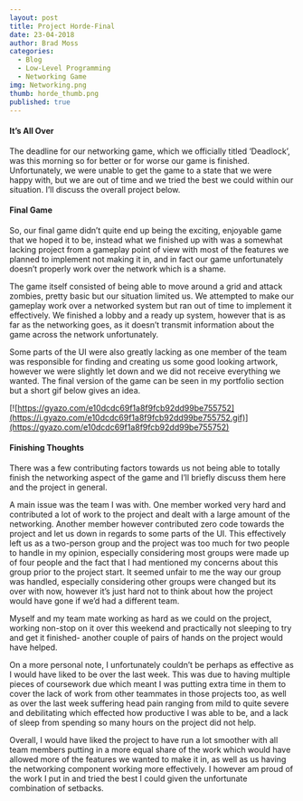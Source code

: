 ```yaml
---
layout: post
title: Project Horde-Final
date: 23-04-2018
author: Brad Moss
categories:
  - Blog
  - Low-Level Programming
  - Networking Game
img: Networking.png
thumb: horde_thumb.png
published: true
---
```

#### It’s All Over

The deadline for our networking game, which we officially titled ‘Deadlock’, was this morning so for better or for worse our game is finished. Unfortunately, we were unable to get the game to a state that we were happy with, but we are out of time and we tried the best we could within our situation. I’ll discuss the overall project below.

<!--more-->

#### Final Game

So, our final game didn’t quite end up being the exciting, enjoyable game that we hoped it to be, instead what we finished up with was a somewhat lacking project from a gameplay point of view with most of the features we planned to implement not making it in, and in fact our game unfortunately doesn’t properly work over the network which is a shame. 

The game itself consisted of being able to move around a grid and attack zombies, pretty basic but our situation limited us. We attempted to make our gameplay work over a networked system but ran out of time to implement it effectively. We finished a lobby and a ready up system, however that is as far as the networking goes, as it doesn’t transmit information about the game across the network unfortunately.

Some parts of the UI were also greatly lacking as one member of the team was responsible for finding and creating us some good looking artwork, however we were slightly let down and we did not receive everything we wanted. The final version of the game can be seen in my portfolio section but a short gif below gives an idea.

[![https://gyazo.com/e10dcdc69f1a8f9fcb92dd99be755752](https://i.gyazo.com/e10dcdc69f1a8f9fcb92dd99be755752.gif)](https://gyazo.com/e10dcdc69f1a8f9fcb92dd99be755752)

#### Finishing Thoughts

There was a few contributing factors towards us not being able to totally finish the networking aspect of the game and I’ll briefly discuss them here and the project in general.

A main issue was the team I was with. One member worked very hard and contributed a lot of work to the project and dealt with a large amount of the networking. Another member however contributed zero code towards the project and let us down in regards to some parts of the UI. This effectively left us as a two-person group and the project was too much for two people to handle in my opinion, especially considering most groups were made up of four people and the fact that I had mentioned my concerns about this group prior to the project start. It seemed unfair to me the way our group was handled, especially considering other groups were changed but its over with now, however it’s just hard not to think about how the project would have gone if we’d had a different team.

Myself and my team mate working as hard as we could on the project, working non-stop on it over this weekend and practically not sleeping to try and get it finished- another couple of pairs of hands on the project would have helped. 

On a more personal note, I unfortunately couldn’t be perhaps as effective as I would have liked to be over the last week. This was due to having multiple pieces of coursework due which meant I was putting extra time in them to cover the lack of work from other teammates in those projects too, as well as over the last week suffering head pain ranging from mild to quite severe and debilitating which effected how productive I was able to be, and a lack of sleep from spending so many hours on the project did not help.

Overall, I would have liked the project to have run a lot smoother with all team members putting in a more equal share of the work which would have allowed more of the features we wanted to make it in, as well as us having the networking component working more effectively. I however am proud of the work I put in and tried the best I could given the unfortunate combination of setbacks.

